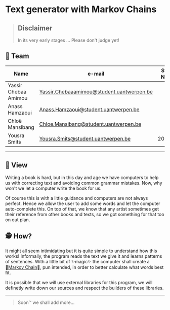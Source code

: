 # Text generator with Markov Chains

> ## Disclaimer
>
> In its very early stages ... Please don't judge yet!

## 👥 Team

|         Name          |                e-mail                     |       Student Number      |
|-----------------------|-------------------------------------------|---------------------------|
|  Yassir Chebaa Amimou | Yassir.Chebaaamimou@student.uantwerpen.be |                           |
|  Anass Hamzaoui       | Anass.Hamzaoui@student.uantwerpen.be      |                           |
| Chloë Mansibang       | Chloe.Mansibang@student.uantwerpen.be     |                           |
|  Yousra Smits         | Yousra.Smits@student.uantwerpen.be        |         20201267          |
---

## 👀 View

Writing a book is hard, but in this day and age we have computers to help us with correcting text and avoiding common grammar mistakes. Now, why won't we let a computer write the book for us.

Of course this is with a little guidance and computers are not always perfect. Hence we allow the user to add some words and let the computer auto-complete this. On top of that, we know that any artist sometimes get their reference from other books and texts, so we got something for that too on out plan.

## 🕵️ How?

It might all seem intimidating but it is quite simple to understand how this works! Informally, the program reads the text we give it and learns patterns of sentences. With a little bit of ✨magic✨ the computer shall create a 🔗[Markov Chain](https://brilliant.org/wiki/markov-chains/)🔗, pun intended, in order to better calculate what words best fit.

It is possible that we will use external libraries for this program, we will definetly write down our sources and respect the builders of these libraries.

---
 > Soon™️ we shall add more... 